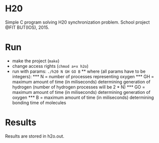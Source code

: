 # H20
Simple C program solving H20 synchronization problem. School project @FIT BUT(IOS), 2015.

# Run
* make the project (`make`)
* change access rights (`chmod a+x h2o`)
* run with params: `./h20 N GH GO B`
** where (all params have to be integers):
*** N = number of processes representing oxygen
*** GH = maximum amount of time (in miliseconds) determining generation of hydrogen (number of hydrogen processes will be 2 * N)
*** GO = maximum amount of time (in miliseconds) determining generation of oxygen
*** B = maximum amount of time (in miliseconds) determining bonding time of molecules

# Results
Results are stored in h2o.out.

